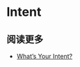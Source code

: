 # Intent










## 阅读更多

* [What’s Your Intent?](http://ryanharter.com/blog/2014/11/26/whats-your-intent/)

